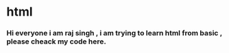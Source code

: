 # html

### Hi everyone i am raj singh , i am trying to learn html from basic , please cheack my code here.
